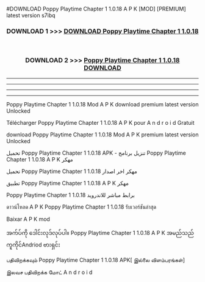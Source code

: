 #DOWNLOAD Poppy Playtime Chapter 1 1.0.18 A P K [MOD] [PREMIUM] latest version s7ibq



<div align="center">

<h3>DOWNLOAD 1 >>> <a href="https://teeasianyam.web.app?sq=Poppy Playtime Chapter 1 1.0.18">DOWNLOAD Poppy Playtime Chapter 1 1.0.18 </a></h3><br>

<h3>DOWNLOAD 2 >>> <a href="https://teeasianyam.web.app?sq=Poppy Playtime Chapter 1 1.0.18 ">Poppy Playtime Chapter 1 1.0.18  DOWNLOAD </a></h3>

</div>


----------------------------------------------------------

----------------------------------------------------------

----------------------------------------------------------

----------------------------------------------------------


Poppy Playtime Chapter 1 1.0.18  Mod A P K download premium latest version Unlocked

Télécharger Poppy Playtime Chapter 1 1.0.18  A P K pour A n d r o i d Gratuit

download Poppy Playtime Chapter 1 1.0.18  Mod A P K premium latest version Unlocked

تحميل Poppy Playtime Chapter 1 1.0.18  APK - تنزيل برنامج Poppy Playtime Chapter 1 1.0.18  A P K مهكر

تحميل Poppy Playtime Chapter 1 1.0.18  مهكر اخر اصدار

تطبيق Poppy Playtime Chapter 1 1.0.18  A P K مهكر

Poppy Playtime Chapter 1 1.0.18  برابط مباشر للاندرويد

ดาวน์โหลด A P K Poppy Playtime Chapter 1 1.0.18  รับเวอร์ชันล่าสุด

Baixar A P K mod

အက်ပ်ကို ဒေါင်းလုဒ်လုပ်ပါ။ Poppy Playtime Chapter 1 1.0.18  A P K အမည်သည်ကူကိုင်Andriod ဗားရှင်း

பதிவிறக்கவும் Poppy Playtime Chapter 1 1.0.18  APK[ இல்லை விளம்பரங்கள்] 
 
இலவச பதிவிறக்க மோட் A n d r o i d



